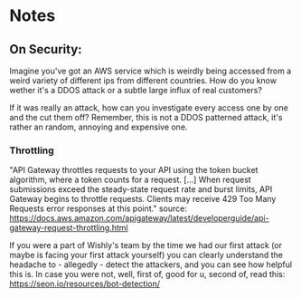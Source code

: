 # Notes 

## On Security:
Imagine you've got an AWS service which is weirdly being accessed from a weird variety of different ips from different countries. How do you know wether it's a DDOS attack or a subtle large influx of real customers? 

If it was really an attack, how can you investigate every access one by one and the cut them off? Remember, this is not a DDOS patterned attack, it's rather an random, annoying and expensive one.

### Throttling  
"API Gateway throttles requests to your API using the token bucket algorithm, where a token counts for a request. [...] When request submissions exceed the steady-state request rate and burst limits, API Gateway begins to throttle requests. Clients may receive 429 Too Many Requests error responses at this point."
source: https://docs.aws.amazon.com/apigateway/latest/developerguide/api-gateway-request-throttling.html

If you were a part of Wishly's team by the time we had our first attack (or maybe is facing your first attack yourself) you can clearly understand the headache to - allegedly - detect the attackers, and you can see how helpful this is. In case you were not, well, first of, good for u, second of, read this: https://seon.io/resources/bot-detection/